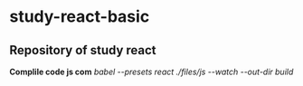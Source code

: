 # study-react-basic
## Repository of study react
 **Complile code js com** _babel --presets react ./files/js --watch --out-dir build_